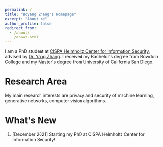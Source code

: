 ```yaml
---
permalink: /
title: "Boyang Zhang's Homepage"
excerpt: "About me"
author_profile: false
redirect_from: 
  - /about/
  - /about.html
---
```


I am a PhD student at [CISPA Helmholtz Center for Information Security](https://cispa.de/en), advised by [Dr. Yang Zhang](https://yangzhangalmo.github.io/). I received my Bachelor's degree from Bowdoin College and my Master's degree from University of California San Diego. 

Research Area
======
My main research interests are privacy and security of machine learning, generative networks, computer vision algorithms. 


What's New
======
1. [December 2021] Starting my PhD at CISPA Helmholtz Center for Information Security!
